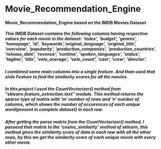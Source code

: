 # Movie_Recommendation_Engine
#### Movie_Recommendation_Engine based on the IMDB Movies Dataset

##### This IMDB Dataset contains the following columns having respective values for each movie in the dataset: 'index', 'budget', 'genres', 'homepage', 'id', 'keywords','original_language', 'original_title', 'overview', 'popularity', 'production_companies', 'production_countries', 'release_date', 'revenue', 'runtime', 'spoken_languages', 'status', 'tagline', 'title', 'vote_average', 'vote_count', 'cast', 'crew', 'director'.

##### I combined some main columns into a single feature. And than used that sinle Feature to find the similarity scores for all the movies.

##### In this project I used the CountVectorizer() method from "sklearn.feature_extraction.text" module. This method returns the sparse type of matrix with 'm' number of rows and 'n' number of columns, which shows the number of occurences of each unique word(present in complete dataset) in each row.
##### After getting the parse matrix from the CountVectorizer() method, I passesd that matrix to the 'cosine_similarity' method of sklearn, this method gives the similarity score of data in each row with all the other rows, by this we get the similarity score of each unique movie with every other movie.
